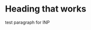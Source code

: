 <html>
<head>
<title>INP  RUM test</title>
</head>
<body>

<h1>Heading that works</h1>
<p>test paragraph for INP</p>

</body>
</html>
